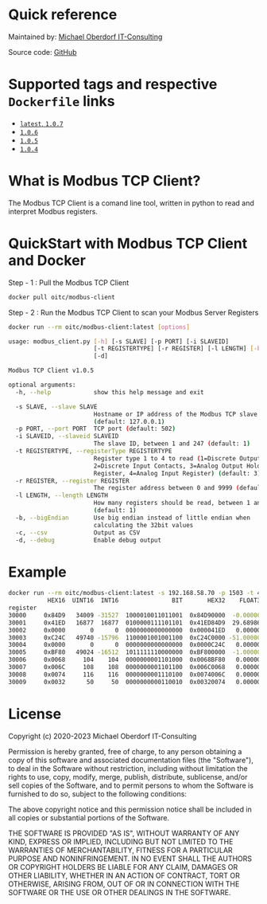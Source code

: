 # Quick reference

Maintained by: [Michael Oberdorf IT-Consulting](https://www.oberdorf-itc.de/)

Source code: [GitHub](https://github.com/cybcon/modbus-client)

# Supported tags and respective `Dockerfile` links

* [`latest`, `1.0.7`](https://github.com/cybcon/modbus-client/blob/1.0.7/Dockerfile)
* [`1.0.6`](https://github.com/cybcon/modbus-client/blob/1.0.6/Dockerfile)
* [`1.0.5`](https://github.com/cybcon/modbus-client/blob/1.0.5/Dockerfile)
* [`1.0.4`](https://github.com/cybcon/modbus-client/blob/1.0.4/dockerfile)


# What is Modbus TCP Client?

The Modbus TCP Client is a comand line tool, written in python to read and interpret Modbus registers.

# QuickStart with Modbus TCP Client and Docker

Step - 1 : Pull the Modbus TCP Client

```bash
docker pull oitc/modbus-client
```

Step - 2 : Run the Modbus TCP Client to scan your Modbus Server Registers

```bash
docker run --rm oitc/modbus-client:latest [options]

usage: modbus_client.py [-h] [-s SLAVE] [-p PORT] [-i SLAVEID]
                        [-t REGISTERTYPE] [-r REGISTER] [-l LENGTH] [-b] [-c]
                        [-d]

Modbus TCP Client v1.0.5

optional arguments:
  -h, --help            show this help message and exit

  -s SLAVE, --slave SLAVE
                        Hostname or IP address of the Modbus TCP slave
                        (default: 127.0.0.1)
  -p PORT, --port PORT  TCP port (default: 502)
  -i SLAVEID, --slaveid SLAVEID
                        The slave ID, between 1 and 247 (default: 1)
  -t REGISTERTYPE, --registerType REGISTERTYPE
                        Register type 1 to 4 to read (1=Discrete Output Coils,
                        2=Discrete Input Contacts, 3=Analog Output Holding
                        Register, 4=Analog Input Register) (default: 3)
  -r REGISTER, --register REGISTER
                        The register address between 0 and 9999 (default: 0)
  -l LENGTH, --length LENGTH
                        How many registers should be read, between 1 and 125
                        (default: 1)
  -b, --bigEndian       Use big endian instead of little endian when
                        calculating the 32bit values
  -c, --csv             Output as CSV
  -d, --debug           Enable debug output
```

# Example

```bash
docker run --rm oitc/modbus-client:latest -s 192.168.58.70 -p 1503 -t 4 -r 0 -l 10
           HEX16  UINT16  INT16               BIT       HEX32    FLOAT32
register
30000     0x84D9   34009 -31527  1000010011011001  0x84D90000  -0.000000
30001     0x41ED   16877  16877  0100000111101101  0x41ED84D9  29.689867
30002     0x0000       0      0  0000000000000000  0x000041ED   0.000000
30003     0xC24C   49740 -15796  1100001001001100  0xC24C0000 -51.000000
30004     0x0000       0      0  0000000000000000  0x0000C24C   0.000000
30005     0xBF80   49024 -16512  1011111110000000  0xBF800000  -1.000000
30006     0x0068     104    104  0000000001101000  0x0068BF80   0.000000
30007     0x006C     108    108  0000000001101100  0x006C0068   0.000000
30008     0x0074     116    116  0000000001110100  0x0074006C   0.000000
30009     0x0032      50     50  0000000000110010  0x00320074   0.000000
```

# License

Copyright (c) 2020-2023 Michael Oberdorf IT-Consulting

Permission is hereby granted, free of charge, to any person obtaining a copy
of this software and associated documentation files (the "Software"), to deal
in the Software without restriction, including without limitation the rights
to use, copy, modify, merge, publish, distribute, sublicense, and/or sell
copies of the Software, and to permit persons to whom the Software is
furnished to do so, subject to the following conditions:

The above copyright notice and this permission notice shall be included in all
copies or substantial portions of the Software.

THE SOFTWARE IS PROVIDED "AS IS", WITHOUT WARRANTY OF ANY KIND, EXPRESS OR
IMPLIED, INCLUDING BUT NOT LIMITED TO THE WARRANTIES OF MERCHANTABILITY,
FITNESS FOR A PARTICULAR PURPOSE AND NONINFRINGEMENT. IN NO EVENT SHALL THE
AUTHORS OR COPYRIGHT HOLDERS BE LIABLE FOR ANY CLAIM, DAMAGES OR OTHER
LIABILITY, WHETHER IN AN ACTION OF CONTRACT, TORT OR OTHERWISE, ARISING FROM,
OUT OF OR IN CONNECTION WITH THE SOFTWARE OR THE USE OR OTHER DEALINGS IN THE
SOFTWARE.
